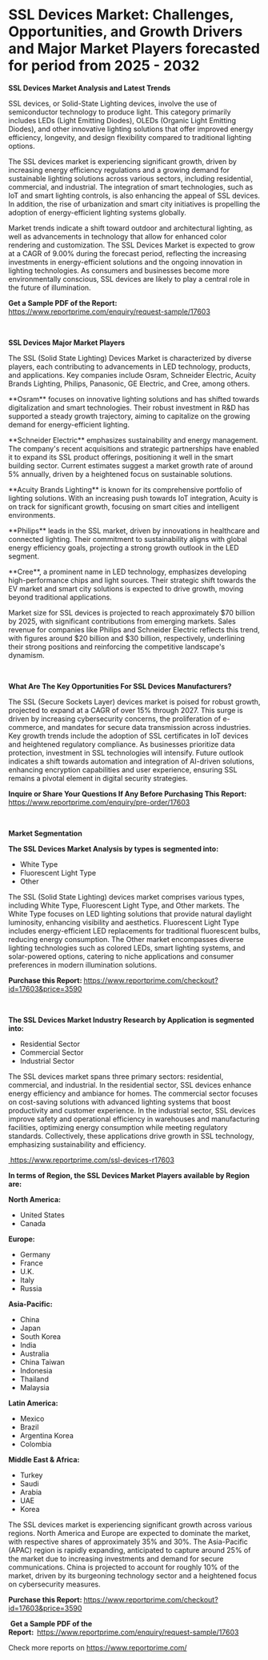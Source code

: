 <p><h1>SSL Devices Market: Challenges, Opportunities, and Growth Drivers and Major Market Players forecasted for period from 2025 - 2032</h1></p><p><strong>SSL Devices Market Analysis and Latest Trends</strong></p>
<p><p>SSL devices, or Solid-State Lighting devices, involve the use of semiconductor technology to produce light. This category primarily includes LEDs (Light Emitting Diodes), OLEDs (Organic Light Emitting Diodes), and other innovative lighting solutions that offer improved energy efficiency, longevity, and design flexibility compared to traditional lighting options.</p><p>The SSL devices market is experiencing significant growth, driven by increasing energy efficiency regulations and a growing demand for sustainable lighting solutions across various sectors, including residential, commercial, and industrial. The integration of smart technologies, such as IoT and smart lighting controls, is also enhancing the appeal of SSL devices. In addition, the rise of urbanization and smart city initiatives is propelling the adoption of energy-efficient lighting systems globally.</p><p>Market trends indicate a shift toward outdoor and architectural lighting, as well as advancements in technology that allow for enhanced color rendering and customization. The SSL Devices Market is expected to grow at a CAGR of 9.00% during the forecast period, reflecting the increasing investments in energy-efficient solutions and the ongoing innovation in lighting technologies. As consumers and businesses become more environmentally conscious, SSL devices are likely to play a central role in the future of illumination.</p></p>
<p><strong>Get a Sample PDF of the Report:&nbsp;</strong> <a href="https://www.reportprime.com/enquiry/request-sample/17603?utm_campaign=3183&utm_medium=2&utm_source=Github&utm_content=ia&utm_term=18032025&utm_id=ssl-devices">https://www.reportprime.com/enquiry/request-sample/17603</a></p>
<p>&nbsp;</p>
<p><strong>SSL Devices Major Market Players</strong></p>
<p><p>The SSL (Solid State Lighting) Devices Market is characterized by diverse players, each contributing to advancements in LED technology, products, and applications. Key companies include Osram, Schneider Electric, Acuity Brands Lighting, Philips, Panasonic, GE Electric, and Cree, among others.</p><p>**Osram** focuses on innovative lighting solutions and has shifted towards digitalization and smart technologies. Their robust investment in R&D has supported a steady growth trajectory, aiming to capitalize on the growing demand for energy-efficient lighting.</p><p>**Schneider Electric** emphasizes sustainability and energy management. The company's recent acquisitions and strategic partnerships have enabled it to expand its SSL product offerings, positioning it well in the smart building sector. Current estimates suggest a market growth rate of around 5% annually, driven by a heightened focus on sustainable solutions.</p><p>**Acuity Brands Lighting** is known for its comprehensive portfolio of lighting solutions. With an increasing push towards IoT integration, Acuity is on track for significant growth, focusing on smart cities and intelligent environments.</p><p>**Philips** leads in the SSL market, driven by innovations in healthcare and connected lighting. Their commitment to sustainability aligns with global energy efficiency goals, projecting a strong growth outlook in the LED segment.</p><p>**Cree**, a prominent name in LED technology, emphasizes developing high-performance chips and light sources. Their strategic shift towards the EV market and smart city solutions is expected to drive growth, moving beyond traditional applications.</p><p>Market size for SSL devices is projected to reach approximately $70 billion by 2025, with significant contributions from emerging markets. Sales revenue for companies like Philips and Schneider Electric reflects this trend, with figures around $20 billion and $30 billion, respectively, underlining their strong positions and reinforcing the competitive landscape's dynamism.</p></p>
<p>&nbsp;</p>
<p><strong>What Are The Key Opportunities For SSL Devices Manufacturers?</strong></p>
<p><p>The SSL (Secure Sockets Layer) devices market is poised for robust growth, projected to expand at a CAGR of over 15% through 2027. This surge is driven by increasing cybersecurity concerns, the proliferation of e-commerce, and mandates for secure data transmission across industries. Key growth trends include the adoption of SSL certificates in IoT devices and heightened regulatory compliance. As businesses prioritize data protection, investment in SSL technologies will intensify. Future outlook indicates a shift towards automation and integration of AI-driven solutions, enhancing encryption capabilities and user experience, ensuring SSL remains a pivotal element in digital security strategies.</p></p>
<p><strong>Inquire or Share Your Questions If Any Before Purchasing This Report:</strong> <a href="https://www.reportprime.com/enquiry/pre-order/17603?utm_campaign=3183&utm_medium=2&utm_source=Github&utm_content=ia&utm_term=18032025&utm_id=ssl-devices">https://www.reportprime.com/enquiry/pre-order/17603</a></p>
<p>&nbsp;</p>
<p><strong>Market Segmentation</strong></p>
<p><strong>The SSL Devices Market Analysis by types is segmented into:</strong></p>
<p><ul><li>White Type</li><li>Fluorescent Light Type</li><li>Other</li></ul></p>
<p><p>The SSL (Solid State Lighting) devices market comprises various types, including White Type, Fluorescent Light Type, and Other markets. The White Type focuses on LED lighting solutions that provide natural daylight luminosity, enhancing visibility and aesthetics. Fluorescent Light Type includes energy-efficient LED replacements for traditional fluorescent bulbs, reducing energy consumption. The Other market encompasses diverse lighting technologies such as colored LEDs, smart lighting systems, and solar-powered options, catering to niche applications and consumer preferences in modern illumination solutions.</p></p>
<p><strong>Purchase this Report:&nbsp;</strong><a href="https://www.reportprime.com/checkout?id=17603&price=3590&utm_campaign=3183&utm_medium=2&utm_source=Github&utm_content=ia&utm_term=18032025&utm_id=ssl-devices">https://www.reportprime.com/checkout?id=17603&price=3590</a></p>
<p>&nbsp;</p>
<p><strong>The SSL Devices Market Industry Research by Application is segmented into:</strong></p>
<p><ul><li>Residential Sector</li><li>Commercial Sector</li><li>Industrial Sector</li></ul></p>
<p><p>The SSL devices market spans three primary sectors: residential, commercial, and industrial. In the residential sector, SSL devices enhance energy efficiency and ambiance for homes. The commercial sector focuses on cost-saving solutions with advanced lighting systems that boost productivity and customer experience. In the industrial sector, SSL devices improve safety and operational efficiency in warehouses and manufacturing facilities, optimizing energy consumption while meeting regulatory standards. Collectively, these applications drive growth in SSL technology, emphasizing sustainability and efficiency.</p></p>
<p><a href="https://www.reportprime.com/ssl-devices-r17603?utm_campaign=3183&utm_medium=2&utm_source=Github&utm_content=ia&utm_term=18032025&utm_id=ssl-devices">&nbsp;https://www.reportprime.com/ssl-devices-r17603</a></p>
<p><strong>In terms of Region, the SSL Devices Market Players available by Region are:</strong></p>
<p>
    <p> <strong> North America: </strong>
        <ul>
            <li>United States</li>
            <li>Canada</li>
        </ul>
        </p> 
    <p> <strong> Europe: </strong>
        <ul>
            <li>Germany</li>
            <li>France</li>
            <li>U.K.</li>
            <li>Italy</li>
            <li>Russia</li>
        </ul>
        </p> 
    <p> <strong> Asia-Pacific: </strong>
        <ul>
            <li>China</li>
            <li>Japan</li>
            <li>South Korea</li>
            <li>India</li>
            <li>Australia</li>
            <li>China Taiwan</li>
            <li>Indonesia</li>
            <li>Thailand</li>
            <li>Malaysia</li>
        </ul>
        </p> 
    <p> <strong> Latin America: </strong>
        <ul>
            <li>Mexico</li>
            <li>Brazil</li>
            <li>Argentina Korea</li>
            <li>Colombia</li>
        </ul>
        </p> 
    <p> <strong> Middle East & Africa: </strong>
        <ul>
            <li>Turkey</li>
            <li>Saudi</li>
            <li>Arabia</li>
            <li>UAE</li>
            <li>Korea</li>
        </ul>
    </p>
    </p>
<p><p>The SSL devices market is experiencing significant growth across various regions. North America and Europe are expected to dominate the market, with respective shares of approximately 35% and 30%. The Asia-Pacific (APAC) region is rapidly expanding, anticipated to capture around 25% of the market due to increasing investments and demand for secure communications. China is projected to account for roughly 10% of the market, driven by its burgeoning technology sector and a heightened focus on cybersecurity measures.</p></p>
<p><strong>Purchase this Report: </strong><a href="https://www.reportprime.com/checkout?id=17603&price=3590&utm_campaign=3183&utm_medium=2&utm_source=Github&utm_content=ia&utm_term=18032025&utm_id=ssl-devices">https://www.reportprime.com/checkout?id=17603&price=3590</a></p>
<p>&nbsp;<strong>Get a Sample PDF of the Report:&nbsp;&nbsp;</strong><a href="https://www.reportprime.com/enquiry/request-sample/17603?utm_campaign=3183&utm_medium=2&utm_source=Github&utm_content=ia&utm_term=18032025&utm_id=ssl-devices">https://www.reportprime.com/enquiry/request-sample/17603</a></p>
<p><strong></strong></p>
<p>Check more reports on <a href="https://www.reportprime.com/?utm_campaign=3183&utm_medium=2&utm_source=Github&utm_content=ia&utm_term=18032025&utm_id=ssl-devices">https://www.reportprime.com/</a></p>